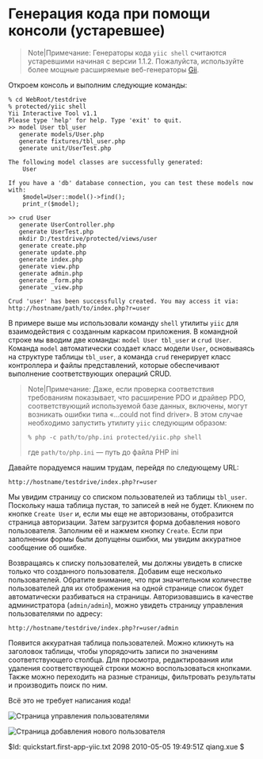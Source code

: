 Генерация кода при помощи консоли (устаревшее)
==============================================

> Note|Примечание: Генераторы кода `yiic shell` считаются устаревшими начиная с
> версии 1.1.2. Пожалуйста, используйте более мощные расширяемые веб-генераторы
> [Gii](/doc/guide/topics.gii).
 
Откроем консоль и выполним следующие команды:

~~~
% cd WebRoot/testdrive
% protected/yiic shell
Yii Interactive Tool v1.1
Please type 'help' for help. Type 'exit' to quit.
>> model User tbl_user
   generate models/User.php
   generate fixtures/tbl_user.php
   generate unit/UserTest.php

The following model classes are successfully generated:
    User

If you have a 'db' database connection, you can test these models now with:
    $model=User::model()->find();
    print_r($model);

>> crud User
   generate UserController.php
   generate UserTest.php
   mkdir D:/testdrive/protected/views/user
   generate create.php
   generate update.php
   generate index.php
   generate view.php
   generate admin.php
   generate _form.php
   generate _view.php

Crud 'user' has been successfully created. You may access it via:
http://hostname/path/to/index.php?r=user
~~~

В примере выше мы использовали команду `shell` утилиты `yiic` для взаимодействия с 
созданным каркасом приложения. В командной строке мы вводим две команды: `model User tbl_user` и `crud User`.
Команда `model` автоматически создает класс модели `User`, основываясь на структуре таблицы `tbl_user`, 
а команда `crud` генерирует класс контроллера и файлы представлений, которые обеспечивают 
выполнение соответствующих операций CRUD.

> Note|Примечание: Даже, если проверка соответствия требованиям показывает, что расширение PDO и драйвер PDO, соответствующий используемой базе
> данных, включены, могут возникать ошибки типа «…could not find driver». В этом случае необходимо запустить утилиту `yiic` следующим образом:
>
> ~~~
> % php -c path/to/php.ini protected/yiic.php shell
> ~~~
>
> где `path/to/php.ini` — путь до файла PHP ini


Давайте порадуемся нашим трудам, перейдя по следующему URL:

~~~
http://hostname/testdrive/index.php?r=user
~~~

Мы увидим страницу со списком пользователей из таблицы `tbl_user`. Поскольку наша таблица пустая, то записей в ней не будет.
Кликнем по кнопке `Create User` и, если мы еще не авторизованы, отобразится страница авторизации.
Затем загрузится форма добавления нового пользователя. Заполним её и нажмем кнопку `Create`.
Если при заполнении формы были допущены ошибки,  мы увидим аккуратное сообщение об ошибке.

Возвращаясь к списку пользователей, мы должны увидеть в списке только что созданного пользователя.
Добавим еще несколько пользователей. Обратите внимание, что при значительном 
количестве пользователей для их отображения на одной странице список будет автоматически разбиваться на страницы.
Авторизовавшись в качестве администратора (`admin/admin`), 
можно увидеть страницу управления пользователями по адресу:

~~~
http://hostname/testdrive/index.php?r=user/admin
~~~

Появится аккуратная таблица пользователей. Можно кликнуть на заголовок
таблицы, чтобы упорядочить записи по значениям соответствующего столбца. 
Для просмотра, редактирования или удаления соответствующей строки можно
воспользоваться кнопками. Также можно переходить на разные страницы, фильтровать
результаты и производить поиск по ним.

Всё это не требует написания кода!

![Страница управления пользователями](first-app6.png)

![Страница добавления нового пользователя](first-app7.png)

<div class="revision">$Id: quickstart.first-app-yiic.txt 2098 2010-05-05 19:49:51Z qiang.xue $</div>